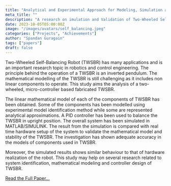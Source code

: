 ```yaml
---
title: "Analytical and Experimental Approach for Modeling, Simulation and Validation of Two-Wheeled Self-Balancing Robot"
meta_title: ""
description: "A research on imulation and Validation of Two-Wheeled Self-Balancing Robot"
date: 2023-10-05T05:00:00Z
image: "/images/avatars/self_balancing.jpeg"
categories: ["Projects", "Achievements"]
author: "Spandan Guragain"
tags: ["papers"]
draft: false
---
```


Two-Wheeled Self-Balancing Robot (TWSBR) has many applications and is an important research topic in robotics and control engineering. The principle behind the operation of a TWSBR is an inverted pendulum. The mathematical modelling of the TWSBR is still challenging as it includes non linear components to operate. This study aims the analysis of a two-wheeled, micro-controller based fabricated TWSBR. 

The linear mathematical model of each of the components of TWSBR has been obtained. Some of the components has been modelled using experimental model identification method while some are represented analytical approximations. A PID controller has been used to balance the TWSBR in upright position. The overall system has been simulated in MATLAB/SIMULINK. The result from the simulation is compared with real time hardware setup of the system to validate the mathematical model and stability of the TWSBR. The investigation has shown adequate accuracy in the models of components used in TWSBR. 

Moreover, the simulated results shows similar behaviour to that of hardware realization of the robot. This study may help on several research related to system identification, mathematical modeling and controller design of TWSBR.

[Read the Full Paper...](https://www.researchgate.net/publication/371232524_Analytical_and_Experimental_Approach_for_Modeling_Simulation_and_Validation_of_Two-Wheeled_Self-Balancing_Robot)
